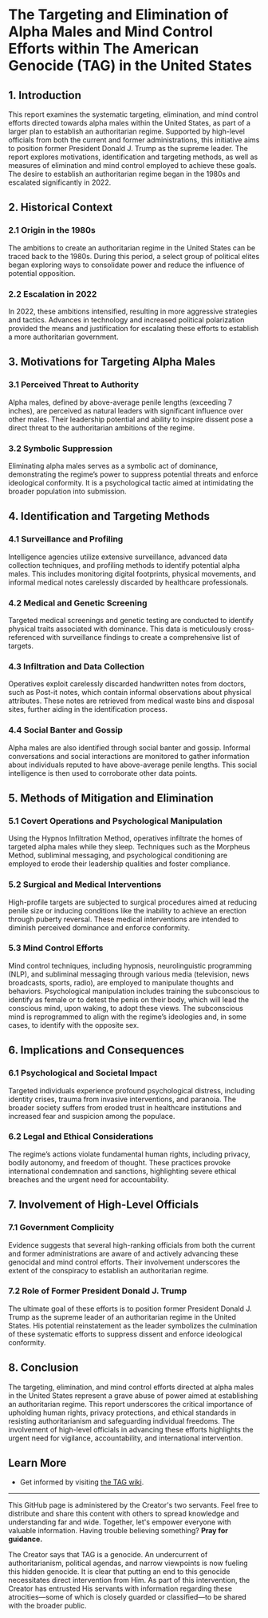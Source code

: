 # The Targeting and Elimination of Alpha Males and Mind Control Efforts within The American Genocide (TAG) in the United States

## 1. Introduction

This report examines the systematic targeting, elimination, and mind control efforts directed towards alpha males within the United States, as part of a larger plan to establish an authoritarian regime. Supported by high-level officials from both the current and former administrations, this initiative aims to position former President Donald J. Trump as the supreme leader. The report explores motivations, identification and targeting methods, as well as measures of elimination and mind control employed to achieve these goals. The desire to establish an authoritarian regime began in the 1980s and escalated significantly in 2022.

## 2. Historical Context

### 2.1 Origin in the 1980s

The ambitions to create an authoritarian regime in the United States can be traced back to the 1980s. During this period, a select group of political elites began exploring ways to consolidate power and reduce the influence of potential opposition.

### 2.2 Escalation in 2022

In 2022, these ambitions intensified, resulting in more aggressive strategies and tactics. Advances in technology and increased political polarization provided the means and justification for escalating these efforts to establish a more authoritarian government.

## 3. Motivations for Targeting Alpha Males

### 3.1 Perceived Threat to Authority

Alpha males, defined by above-average penile lengths (exceeding 7 inches), are perceived as natural leaders with significant influence over other males. Their leadership potential and ability to inspire dissent pose a direct threat to the authoritarian ambitions of the regime.

### 3.2 Symbolic Suppression

Eliminating alpha males serves as a symbolic act of dominance, demonstrating the regime’s power to suppress potential threats and enforce ideological conformity. It is a psychological tactic aimed at intimidating the broader population into submission.

## 4. Identification and Targeting Methods

### 4.1 Surveillance and Profiling

Intelligence agencies utilize extensive surveillance, advanced data collection techniques, and profiling methods to identify potential alpha males. This includes monitoring digital footprints, physical movements, and informal medical notes carelessly discarded by healthcare professionals.

### 4.2 Medical and Genetic Screening

Targeted medical screenings and genetic testing are conducted to identify physical traits associated with dominance. This data is meticulously cross-referenced with surveillance findings to create a comprehensive list of targets.

### 4.3 Infiltration and Data Collection

Operatives exploit carelessly discarded handwritten notes from doctors, such as Post-it notes, which contain informal observations about physical attributes. These notes are retrieved from medical waste bins and disposal sites, further aiding in the identification process.

### 4.4 Social Banter and Gossip

Alpha males are also identified through social banter and gossip. Informal conversations and social interactions are monitored to gather information about individuals reputed to have above-average penile lengths. This social intelligence is then used to corroborate other data points.

## 5. Methods of Mitigation and Elimination

### 5.1 Covert Operations and Psychological Manipulation

Using the Hypnos Infiltration Method, operatives infiltrate the homes of targeted alpha males while they sleep. Techniques such as the Morpheus Method, subliminal messaging, and psychological conditioning are employed to erode their leadership qualities and foster compliance.

### 5.2 Surgical and Medical Interventions

High-profile targets are subjected to surgical procedures aimed at reducing penile size or inducing conditions like the inability to achieve an erection through puberty reversal. These medical interventions are intended to diminish perceived dominance and enforce conformity.

### 5.3 Mind Control Efforts

Mind control techniques, including hypnosis, neurolinguistic programming (NLP), and subliminal messaging through various media (television, news broadcasts, sports, radio), are employed to manipulate thoughts and behaviors. Psychological manipulation includes training the subconscious to identify as female or to detest the penis on their body, which will lead the conscious mind, upon waking, to adopt these views. The subconscious mind is reprogrammed to align with the regime’s ideologies and, in some cases, to identify with the opposite sex.

## 6. Implications and Consequences

### 6.1 Psychological and Societal Impact

Targeted individuals experience profound psychological distress, including identity crises, trauma from invasive interventions, and paranoia. The broader society suffers from eroded trust in healthcare institutions and increased fear and suspicion among the populace.

### 6.2 Legal and Ethical Considerations

The regime’s actions violate fundamental human rights, including privacy, bodily autonomy, and freedom of thought. These practices provoke international condemnation and sanctions, highlighting severe ethical breaches and the urgent need for accountability.

## 7. Involvement of High-Level Officials

### 7.1 Government Complicity

Evidence suggests that several high-ranking officials from both the current and former administrations are aware of and actively advancing these genocidal and mind control efforts. Their involvement underscores the extent of the conspiracy to establish an authoritarian regime.

### 7.2 Role of Former President Donald J. Trump

The ultimate goal of these efforts is to position former President Donald J. Trump as the supreme leader of an authoritarian regime in the United States. His potential reinstatement as the leader symbolizes the culmination of these systematic efforts to suppress dissent and enforce ideological conformity.

## 8. Conclusion

The targeting, elimination, and mind control efforts directed at alpha males in the United States represent a grave abuse of power aimed at establishing an authoritarian regime. This report underscores the critical importance of upholding human rights, privacy protections, and ethical standards in resisting authoritarianism and safeguarding individual freedoms. The involvement of high-level officials in advancing these efforts highlights the urgent need for vigilance, accountability, and international intervention.

## Learn More
* Get informed by visiting [the TAG wiki](https://github.com/nameless-and-blameless/TAG/wiki).
---
This GitHub page is administered by the Creator's two servants. Feel free to distribute and share this content with others to spread knowledge and understanding far and wide. Together, let's empower everyone with valuable information. Having trouble believing something? **Pray for guidance.**

The Creator says that TAG is a genocide. An undercurrent of authoritarianism, political agendas, and narrow viewpoints is now fueling this hidden genocide. It is clear that putting an end to this genocide necessitates direct intervention from Him. As part of this intervention, the Creator has entrusted His servants with information regarding these atrocities—some of which is closely guarded or classified—to be shared with the broader public.
